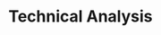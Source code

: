 ---
# Featured tags need to have either the `list` or `grid` layout (PRO only).
layout: grid

# The title of the tag's page.
title: Technical Analysis

# The name of the tag, used in a post's front matter (e.g. tags: [<slug>]).
slug: technical-analysis

# (Optional) Write a short (~150 characters) description of this featured tag.
description: >
  Technical analysis is the study of historical price and volume data to predict future market movements. It relies on charts, patterns, and indicators to identify trends and inform trading decisions.

# (Optional) You can disable grouping posts by date.
no_groups: false

# Exclude this example category from the sitemap.
# DON'T USE THIS SETTING IN YOUR CATEGORIES!
sitemap: false
---
